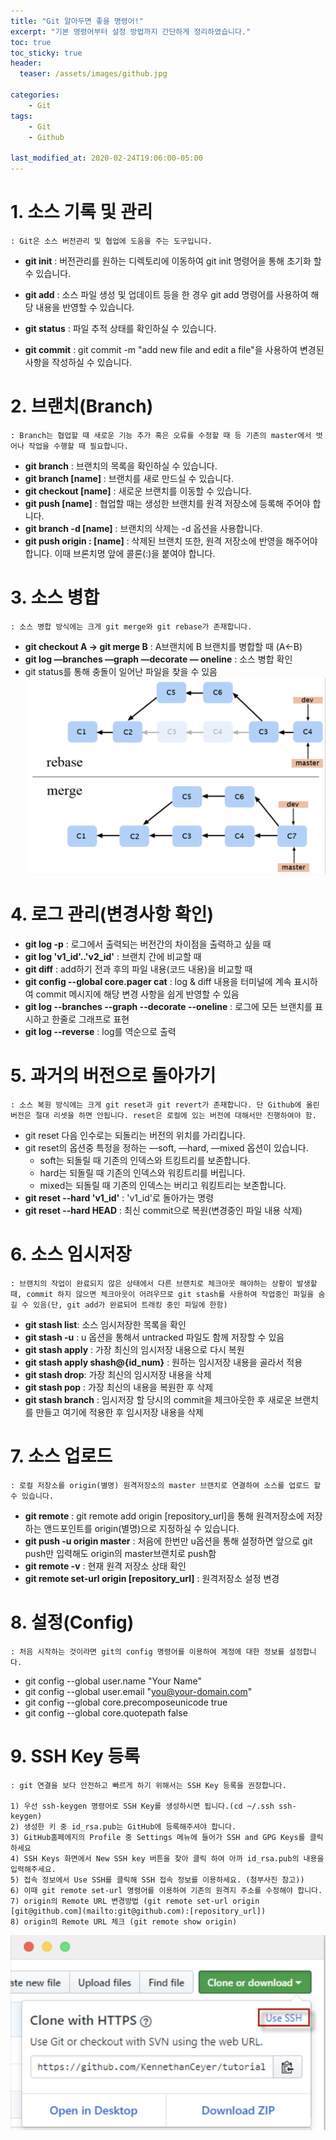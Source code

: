 ```yaml
---
title: "Git 알아두면 좋을 명령어!"
excerpt: "기본 명령어부터 설정 방법까지 간단하게 정리하였습니다."
toc: true
toc_sticky: true
header:
  teaser: /assets/images/github.jpg

categories: 
    - Git
tags:
    - Git
    - Github
  
last_modified_at: 2020-02-24T19:06:00-05:00
---
```


# 1. 소스 기록 및 관리
    : Git은 소스 버전관리 및 협업에 도움을 주는 도구입니다.
  
  - **git init** : 버전관리를 원하는 디렉토리에 이동하여 git init 명령어을 통해 초기화 할 수 있습니다.

  - **git add** : 소스 파일 생성 및 업데이트 등을 한 경우 git add 명령어를 사용하여 해당 내용을 반영할 수 있습니다.
  
  - **git status** : 파일 추적 상태를 확인하실 수 있습니다.

  - **git commit** : git commit -m "add new file and edit a file"을 사용하여 변경된 사항을 작성하실 수 있습니다.


# 2. 브랜치(Branch)
    : Branch는 협업할 때 새로운 기능 추가 혹은 오류를 수정할 때 등 기존의 master에서 벗어나 작업을 수행할 때 필요합니다.

  - **git branch** : 브랜치의 목록을 확인하실 수 있습니다.
  - **git branch [name]** : 브랜치를 새로 만드실 수 있습니다.
  - **git checkout [name]** : 새로운 브랜치를 이동할 수 있습니다.
  - **git push [name]** : 협업할 때는 생성한 브랜치를 원격 저장소에 등록해 주어야 합니다.
  - **git branch -d [name]** : 브랜치의 삭제는 -d 옵션을 사용합니다.
  - **git push origin : [name]** : 삭제된 브랜치 또한, 원격 저장소에 반영을 해주어야 합니다. 이때 브론치명 앞에 콜론(:)을 붙여야 합니다.
  
# 3. 소스 병합
    : 소스 병합 방식에는 크게 git merge와 git rebase가 존재합니다.

  - **git checkout A -> git merge B** : A브랜치에 B 브랜치를 병합할 때 (A<-B) 
  - **git log —branches —graph —decorate — oneline** : 소스 병합 확인
  - git status를 통해 충돌이 일어난 파일을 찾을 수 있음
  ![merge & rebase](/assets/images/git/git1.png) 

# 4. 로그 관리(변경사항 확인)
  
  - **git log -p** : 로그에서 출력되는 버전간의 차이점을 출력하고 싶을 때 
  - **git log 'v1_id'..'v2_id'** : 브랜치 간에 비교할 때
  - **git diff** : add하기 전과 후의 파일 내용(코드 내용)을 비교할 때
  - **git config --global core.pager cat** : log & diff 내용을 터미널에 계속 표시하여 commit 메시지에 해당 변경 사항을 쉽게 반영할 수 있음
  - **git log --branches --graph --decorate --oneline** : 로그에 모든 브랜치를 표시하고 한줄로 그래프로 표현
  - **git log --reverse** : log를 역순으로 출력

# 5. 과거의 버전으로 돌아가기
    : 소스 복원 방식에는 크게 git reset과 git revert가 존재합니다. 단 Github에 올린 버전은 절대 리셋을 하면 안됩니다. reset은 로컬에 있는 버전에 대해서만 진행하여야 함.
  - git reset 다음 인수로는 되돌리는 버전의 위치를 가리킵니다.
  - git reset의 옵션중 특정을 정하는 —soft, —hard, —mixed 옵션이 있습니다.
    - soft는 되돌릴 때 기존의 인덱스와 트킹트리를 보존합니다.
    - hard는 되돌릴 때 기존의 인덱스와 워킹트리를 버립니다.
    - mixed는 되돌릴 때 기존의 인덱스는 버리고 워킹트리는 보존합니다.
  - **git reset --hard 'v1_id'** : 'v1_id'로 돌아가는 명령
  - **git reset --hard HEAD** : 최신 commit으로 복원(변경중인 파일 내용 삭제)

      

# 6. 소스 임시저장
    : 브랜치의 작업이 완료되지 않은 상태에서 다른 브랜치로 체크아웃 해야하는 상황이 발생할 때, commit 하지 않으면 체크아웃이 어려우므로 git stash를 사용하여 작업중인 파일을 숨길 수 있음(단, git add가 완료되어 트래킹 중인 파일에 한함)

  - **git stash list**: 소스 임시저장한 목록을 확인 
  - **git stash -u** : u 옵션을 통해서 untracked 파일도 함께 저장할 수 있음 
  - **git stash apply** : 가장 최신의 임시저장 내용으로 다시 복원
  - **git stash apply shash@{id_num}** : 원하는 임시저장 내용을 골라서 적용
  - **git stash drop**: 가장 최신의 임시저장 내용을 삭제
  - **git stash pop** : 가장 최신의 내용을 복원한 후 삭제
  - **git stash branch** : 임시저장 할 당시의 commit을 체크아웃한 후 새로운 브랜치를 만들고 여기에 적용한 후 임시저장 내용을 삭제


# 7. 소스 업로드
    : 로컬 저장소를 origin(별명) 원격저장소의 master 브랜치로 연결하여 소스를 업로드 할 수 있습니다.

  - **git remote** : git remote add origin [repository_url]을 통해 원격저장소에 저장하는 앤드포인트를 origin(별명)으로 지정하실 수 있습니다.
  - **git push -u origin master** : 처음에 한번만 u옵션을 통해 설정하면 앞으로 git push만 입력해도 origin의 master브랜치로 push함
  - **git remote -v** : 현재 원격 저장소 상태 확인
  - **git remote set-url origin [repository_url]** : 원격저장소 설정 변경  


# 8. 설정(Config)
    : 처음 시작하는 것이라면 git의 config 명령어를 이용하여 계정에 대한 정보를 설정합니다.
  
  - git config --global user.name "Your Name"
  - git config --global user.email "you@your-domain.com"
  - git config --global core.precomposeunicode true
  - git config --global core.quotepath false


# 9. SSH Key 등록
    : git 연결을 보다 안전하고 빠르게 하기 위해서는 SSH Key 등록을 권장합니다. 
    
    1) 우선 ssh-keygen 명령어로 SSH Key를 생성하시면 됩니다.(cd ~/.ssh ssh-keygen)
    2) 생성한 키 중 id_rsa.pub는 GitHub에 등록해주셔야 합니다.
    3) GitHub홈페에지의 Profile 중 Settings 메뉴에 들어가 SSH and GPG Keys를 클릭하세요
    4) SSH Keys 화면에서 New SSH key 버튼을 찾아 클릭 하여 아까 id_rsa.pub의 내용을 입력해주세요.
    5) 접속 정보에서 Use SSH를 클릭해 SSH 접속 정보를 이용하세요. (첨부사진 참고)) 
    6) 이때 git remote set-url 명령어를 이용하여 기존의 원격지 주소를 수정해야 합니다.
    7) origin의 Remote URL 변경방법 (git remote set-url origin [git@github.com](mailto:git@github.com):[repository_url])
    8) origin의 Remote URL 체크 (git remote show origin)
  
  ![ssh-key](/assets/images/git/git2.png) 
